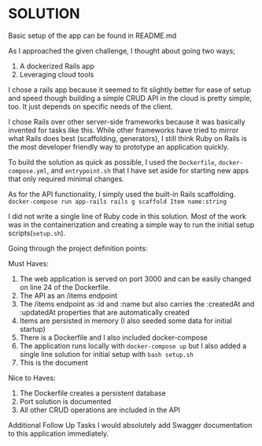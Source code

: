 # SOLUTION

Basic setup of the app can be found in README.md

As I approached the given challenge, I thought about going two ways;

1. A dockerized Rails app
2. Leveraging cloud tools

I chose a rails app because it seemed to fit slightly better for ease of setup and speed though building a simple CRUD API in the cloud is pretty simple, too.  It just depends on specific needs of the client.

I chose Rails over other server-side frameworks because it was basically invented for tasks like this.  While other frameworks have tried to mirror what Rails does best (scaffolding, generators), I still think Ruby on Rails is the most developer friendly way to prototype an application quickly.

To build the solution as quick as possible, I used the `Dockerfile`, `docker-compose.yml`, and `entrypoint.sh` that I have set aside for starting new apps that only required minimal changes.

As for the API functionality, I simply used the built-in Rails scaffolding.
`docker-compose run app-rails rails g scaffold Item name:string`

I did not write a single line of Ruby code in this solution.  Most of the work was in the containerization and creating a simple way to run the initial setup scripts(`setup.sh`).

Going through the project definition points:

Must Haves:

1. The web application is served on port 3000 and can be easily changed on line 24 of the Dockerfile.
2. The API as an /items endpoint
3. The /items endpoint as :id and :name but also carries the :createdAt and :updatedAt properties that are automatically created
4. Items are persisted in memory (I also seeded some data for initial startup)
5. There is a Dockerfile and I also included docker-compose
6. The application runs locally with `docker-compose up` but I also added a single line solution for initial setup with `bash setup.sh`
7. This is the document

Nice to Haves:

1. The Dockerfile creates a persistent database
2. Port solution is documented
3. All other CRUD operations are included in the API

Additional Follow Up Tasks
I would absolutely add Swagger documentation to this application immediately.
